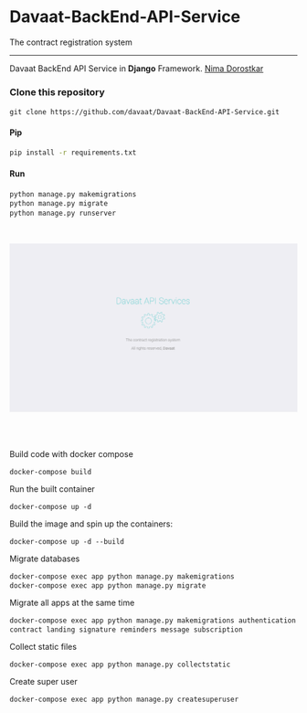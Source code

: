# Davaat-BackEnd-API-Service
The contract registration system
<hr>


Davaat BackEnd API Service in **Django** Framework. [Nima Dorostkar](https://nimadorostkar.com/)


### Clone this repository

```
git clone https://github.com/davaat/Davaat-BackEnd-API-Service.git
```


#### Pip
```bash
pip install -r requirements.txt

```

#### Run
```bash
python manage.py makemigrations
python manage.py migrate
python manage.py runserver

```

<br>

![davaat](https://github.com/davaat/Davaat-BackEnd-API-Service/blob/main/Screenshot.png)


<br><br>



Build code with docker compose
```
docker-compose build
```

Run the built container
```
docker-compose up -d
```



Build the image and spin up the containers:
```
docker-compose up -d --build
```



Migrate databases
```
docker-compose exec app python manage.py makemigrations
docker-compose exec app python manage.py migrate
```


Migrate all apps at the same time
```
docker-compose exec app python manage.py makemigrations authentication contract landing signature reminders message subscription
```




Collect static files
```
docker-compose exec app python manage.py collectstatic
```



Create super user
```
docker-compose exec app python manage.py createsuperuser
```


